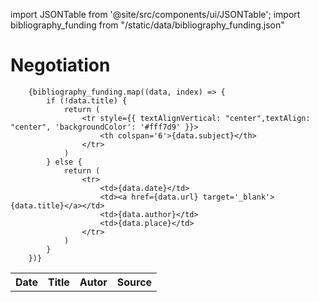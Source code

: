 import JSONTable from '@site/src/components/ui/JSONTable';
import bibliography_funding from "/static/data/bibliography_funding.json"

# Negotiation

  <table>
		<tr style={{ textAlignVertical: "center", textAlign: "center", 'color': '#000000', 'backgroundColor': '#f0f0f0' }}>
			<th>Date</th>
			<th>Title</th>
			<th>Autor</th>
			<th>Source</th>
		</tr>
	
		{bibliography_funding.map((data, index) => {
			if (!data.title) {
				return (
					<tr style={{ textAlignVertical: "center",textAlign: "center", 'backgroundColor': '#fff7d9' }}>
						<th colspan='6'>{data.subject}</th>
					</tr>
				)
			} else {
				return (
					<tr>
						<td>{data.date}</td>
						<td><a href={data.url} target='_blank'>{data.title}</a></td>
						<td>{data.author}</td>
						<td>{data.place}</td>
					</tr>
				)
			}
		})}
    
  </table>